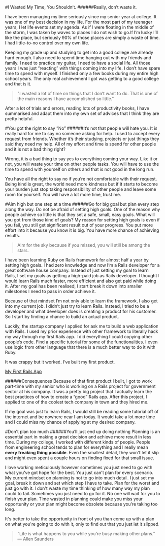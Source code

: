 #I Wasted My Time, You Shouldn’t.
######Really, don’t waste it.

I have been managing my time seriously since my senior year at college. It was one of my best decision in my life.
For the most part of my teenager years, I let life events set my agenda. As if I were floating in the middle of the storm, I was taken by waves to places I do not wish to go.If I’m lucky I’ll like the place, but  seriously 90% of those places are simply a waste of time. I had little-to-no control over my own life. 

Keeping my grade up and studying to get into a good college are already hard enough. I also need to spend time hanging out with my friends and family. I need to practice my guitar, I need to have a social life. All those years I was just “reacting” with things coming into my life. I don’t have spare time to spend with myself. I finished only a few books during my entire high school years. The only real achievement I got was getting to a good college and that is it.

>"I wasted a lot of time on things that I don’t want to do. That is one of the main reasons I have accomplished so little." 

After a lot of trials and errors, reading lots of productivity books, I have summarised and adapt them into my own set of advices that I think they are pretty helpful.

#You got the right to say “No”
######It’s not that people will hate you.
It is really hard for me to say no someone asking for help. I used to accept every request from friends. Whether it’s their studying, projects or just things they said they need my help. All of my effort and time is spend for other people and it is not a bad thing right?

Wrong, it is a bad thing to say yes to everything coming your way. Like it or not, you will waste your time on other people tasks. You will have to use the time to spend with yourself on others and that is not good in the long run.

You have all the right to say no if you’re not comfortable with their request. Being kind is great, the world need more kindness but if it starts to become your burden just stop taking responsibility of other people and leave some room for yourself. You will have a lot more time, trust me.

#Aim high but one step at a time
######Go for big goal but plan every step along the way.
Do not be afraid of setting high goals. One of the reason why people achieve so little is that they set a safe, small, easy goals. What will you got from those kind of goals? My reason for setting high goals is even if you fail, you still get significant result out of your progress. You put more effort into it because you know it is big. You have more chance of achieving results. 

>Aim for the sky because if you missed, you will still be among the stars.

I have been learning Ruby on Rails framework for almost half a year by setting high goals. I had zero knowledge and now I’m a Rails developer for a great software house company. Instead of just setting my goal to learn Rails, I set my goals as getting a high-paid job as Rails developer. I thought I would learn Rails much faster, more efficient and also get paid while doing it. After my goal has been realised, I start break it down into smaller milestones I need to pass in order achieve it.

Because of that mindset I’m not only able to learn the framework, I also get into my current job. I didn’t just try to learn Rails. Instead, I tried to be a developer and what developer does is creating a product for his customer. So I start by finding a chance to build an actual product. 

Luckily, the startup company I applied for ask me to build a web application with Rails. I used my prior experience with other framework to literally hack my way through my first Rails app. I did everything I could copying other people’s code. Find a specific tutorial for some of the functionalities. I even use logic from other language that there is a much better way to do it with Ruby. 

It was crappy but it worked. I’ve built my first product.

[My First Rails App](https://github.com/vtno/clothstore)

######Consequences
Because of that first product I built, I got to work part-time with my senior who is working on a Rails project for government sector at his company. It was a pretty big project that I actually learn the best practices of how to create a “good” Rails app. After this project, I applied to one of the coolest tech company in town and they hired me.

If my goal was just to learn Rails, I would still be reading some tutorial off of the internet and be nowhere near I am today. It would take a lot more time and I could miss my chance of applying at my desired company.

#Don’t plan too much
######You’ll just end up doing nothing
Planning is an essential part in making a great decision and achieve more result in less time. During my college, I worked with different kinds of people. People from engineering school tends to plan for everything and I really mean __every freaking thing possible__. Even the smallest detail, they won't let it slip and might even spent a couple hours on finding fixed for that small issue.

I love working meticulously however sometimes you just need to go with what you've got hope for the best. You just can't plan for every scenario. My current mindset on planning is not to go into much detail. I just set my goal, break it down and set which step I have to take. Plan for the worst and just go with it. I don't waste my time thinking of how many way my plan could to fail. Sometimes you just need to go for it. No one will wait for you to finish your plan. Time wasted in planning could make you miss your opportunity or your plan might become obsolete because you're taking too long.

It's better to take the opportunity in front of you than come up with a plan on what you're going to do with it, only to find out that you just let it slipped.

>“Life is what happens to you while you're busy making other plans.”
― Allen Saunders
